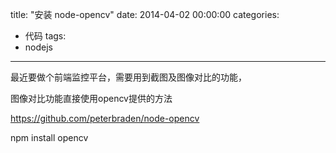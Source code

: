 title:  "安装 node-opencv"
date:   2014-04-02 00:00:00
categories:
- 代码
tags:
- nodejs
---

最近要做个前端监控平台，需要用到截图及图像对比的功能，

图像对比功能直接使用opencv提供的方法

https://github.com/peterbraden/node-opencv

npm install opencv
